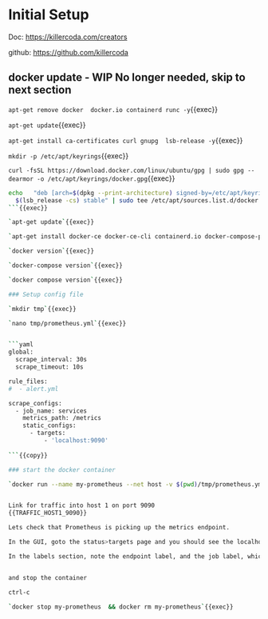 
# Initial Setup

Doc: https://killercoda.com/creators

github: https://github.com/killercoda

## docker update  - WIP No longer needed, skip to next section

`apt-get remove docker  docker.io containerd runc -y`{{exec}}   

`apt-get update`{{exec}}   

`apt-get install ca-certificates curl gnupg  lsb-release -y`{{exec}}   

`mkdir -p /etc/apt/keyrings`{{exec}}   

`curl -fsSL https://download.docker.com/linux/ubuntu/gpg | sudo gpg --dearmor -o /etc/apt/keyrings/docker.gpg`{{exec}}   

```bash
echo   "deb [arch=$(dpkg --print-architecture) signed-by=/etc/apt/keyrings/docker.gpg] https://download.docker.com/linux/ubuntu \
  $(lsb_release -cs) stable" | sudo tee /etc/apt/sources.list.d/docker.list > /dev/null
```{{exec}}   

`apt-get update`{{exec}}   

`apt-get install docker-ce docker-ce-cli containerd.io docker-compose-plugin -y `{{exec}}   

`docker version`{{exec}}   

`docker-compose version`{{exec}}   

`docker compose version`{{exec}}

### Setup config file

`mkdir tmp`{{exec}}     

`nano tmp/prometheus.yml`{{exec}}   


```yaml
global:
  scrape_interval: 30s
  scrape_timeout: 10s

rule_files:
#  - alert.yml

scrape_configs:
  - job_name: services
    metrics_path: /metrics
    static_configs:
      - targets:
          - 'localhost:9090'
            
```{{copy}}

### start the docker container

`docker run --name my-prometheus --net host -v $(pwd)/tmp/prometheus.yml:/etc/prometheus/prometheus.yml -p 9090:9090 prom/prometheus`{{exec}}


Link for traffic into host 1 on port 9090  
{{TRAFFIC_HOST1_9090}}

Lets check that Prometheus is picking up the metrics endpoint.

In the GUI, goto the status>targets page and you should see the localhost:9090 (Prometheus metrics) endpoint up. You may have to wait/refresh a minute.

In the labels section, note the endpoint label, and the job label, which is the job_name in the prometheus config yml


and stop the container

ctrl-c

`docker stop my-prometheus  && docker rm my-prometheus`{{exec}}
